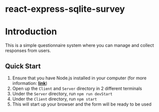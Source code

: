 # react-express-sqlite-survey

# Introduction
This is a simple questionnaire system where you can manage and collect responses from users. 

## Quick Start
1. Ensure that you have Node.js installed in your computer (for more information: **[link](https://nodejs.org/en/download/)**)
2. Open up the `Client` and `Server` directory in 2 different terminals
3. Under the `Server` directory, run `npm run devStart`
4. Under the `Client` directory, run `npm start`
5. This will start up your browser and the form will be ready to be used
